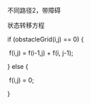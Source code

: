 不同路径2，带障碍

状态转移方程

if (obstacleGrid(i,j) == 0) {

​	f(i,j) = f(i-1,j) + f(i, j-1);

} else {

​	f(i,j) = 0;

}